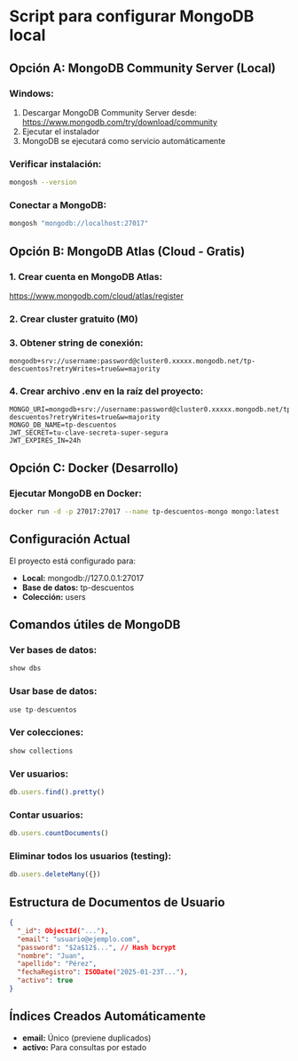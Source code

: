 # Script para configurar MongoDB local

## Opción A: MongoDB Community Server (Local)

### Windows:
1. Descargar MongoDB Community Server desde: https://www.mongodb.com/try/download/community
2. Ejecutar el instalador
3. MongoDB se ejecutará como servicio automáticamente

### Verificar instalación:
```bash
mongosh --version
```

### Conectar a MongoDB:
```bash
mongosh "mongodb://localhost:27017"
```

## Opción B: MongoDB Atlas (Cloud - Gratis)

### 1. Crear cuenta en MongoDB Atlas:
https://www.mongodb.com/cloud/atlas/register

### 2. Crear cluster gratuito (M0)

### 3. Obtener string de conexión:
```
mongodb+srv://username:password@cluster0.xxxxx.mongodb.net/tp-descuentos?retryWrites=true&w=majority
```

### 4. Crear archivo .env en la raíz del proyecto:
```
MONGO_URI=mongodb+srv://username:password@cluster0.xxxxx.mongodb.net/tp-descuentos?retryWrites=true&w=majority
MONGO_DB_NAME=tp-descuentos
JWT_SECRET=tu-clave-secreta-super-segura
JWT_EXPIRES_IN=24h
```

## Opción C: Docker (Desarrollo)

### Ejecutar MongoDB en Docker:
```bash
docker run -d -p 27017:27017 --name tp-descuentos-mongo mongo:latest
```

## Configuración Actual

El proyecto está configurado para:
- **Local:** mongodb://127.0.0.1:27017
- **Base de datos:** tp-descuentos
- **Colección:** users

## Comandos útiles de MongoDB

### Ver bases de datos:
```javascript
show dbs
```

### Usar base de datos:
```javascript
use tp-descuentos
```

### Ver colecciones:
```javascript
show collections
```

### Ver usuarios:
```javascript
db.users.find().pretty()
```

### Contar usuarios:
```javascript
db.users.countDocuments()
```

### Eliminar todos los usuarios (testing):
```javascript
db.users.deleteMany({})
```

## Estructura de Documentos de Usuario

```json
{
  "_id": ObjectId("..."),
  "email": "usuario@ejemplo.com",
  "password": "$2a$12$...", // Hash bcrypt
  "nombre": "Juan",
  "apellido": "Pérez",
  "fechaRegistro": ISODate("2025-01-23T..."),
  "activo": true
}
```

## Índices Creados Automáticamente

- **email:** Único (previene duplicados)
- **activo:** Para consultas por estado

